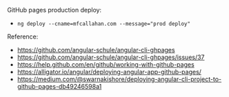 GitHub pages production deploy:

- `ng deploy --cname=mfcallahan.com --message="prod deploy"`

Reference:

- https://github.com/angular-schule/angular-cli-ghpages
- https://github.com/angular-schule/angular-cli-ghpages/issues/37
- https://help.github.com/en/github/working-with-github-pages
- https://alligator.io/angular/deploying-angular-app-github-pages/
- https://medium.com/@swarnakishore/deploying-angular-cli-project-to-github-pages-db49246598a1
